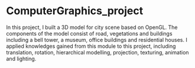 # ComputerGraphics_project
In this project, I built a 3D model for city scene based on OpenGL. The components of the model consist of road, vegetations and buildings including a bell tower, a museum, office buildings and residential houses. I applied knowledges gained from this module to this project, including translation, rotation, hierarchical modelling, projection, texturing, animation and lighting.
